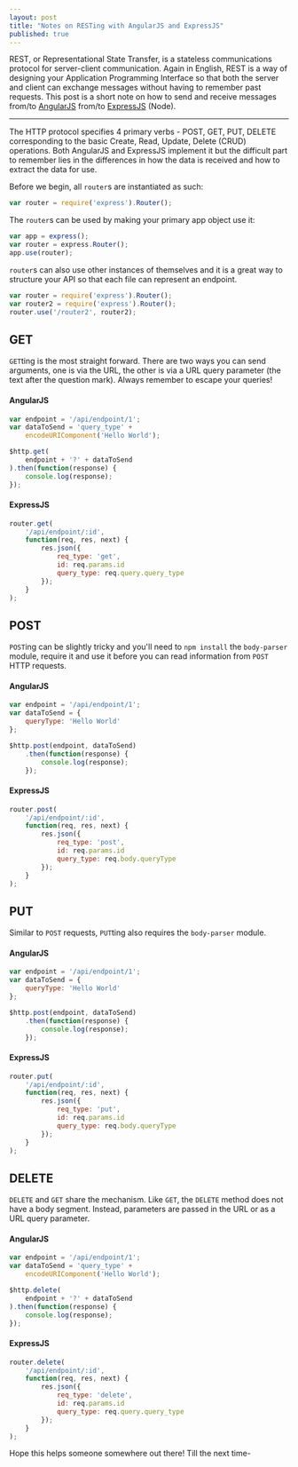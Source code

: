 ```yaml
---
layout: post
title: "Notes on RESTing with AngularJS and ExpressJS"
published: true
---
```


REST, or Representational State Transfer, is a stateless communications protocol for server-client communication. Again in English, REST is a way of designing your Application Programming Interface so that both the server and client can exchange messages without having to remember past requests. This post is a short note on how to send and receive messages from/to [AngularJS](https://angularjs.org/) from/to [ExpressJS](http://expressjs.com/) (Node).

---

The HTTP protocol specifies 4 primary verbs - POST, GET, PUT, DELETE corresponding to the basic Create, Read, Update, Delete (CRUD) operations. Both AngularJS and ExpressJS implement it but the difficult part to remember lies in the differences in how the data is received and how to extract the data for use.

Before we begin, all `router`s are instantiated as such:

```javascript
var router = require('express').Router();
```

The `router`s can be used by making your primary app object use it:

```javascript
var app = express();
var router = express.Router();
app.use(router);
```

`router`s can also use other instances of themselves and it is a great way to structure your API so that each file can represent an endpoint.

```javascript
var router = require('express').Router();
var router2 = require('express').Router();
router.use('/router2', router2);
```

## GET
`GET`ting is the most straight forward. There are two ways you can send arguments, one is via the URL, the other is via a URL query parameter (the text after the question mark). Always remember to escape your queries!

#### AngularJS
```javascript
var endpoint = '/api/endpoint/1';
var dataToSend = 'query_type' + 
    encodeURIComponent('Hello World');

$http.get(
    endpoint + '?' + dataToSend
).then(function(response) {
    console.log(response);
});
```
#### ExpressJS
```javascript
router.get(
    '/api/endpoint/:id', 
    function(req, res, next) {
        res.json({
            req_type: 'get',
            id: req.params.id
            query_type: req.query.query_type
        });
    }
);
```

## POST
`POST`ing can be slightly tricky and you'll need to `npm install` the `body-parser` module, require it and use it before you can read information from `POST` HTTP requests.


#### AngularJS
```javascript
var endpoint = '/api/endpoint/1';
var dataToSend = { 
    queryType: 'Hello World' 
};

$http.post(endpoint, dataToSend)
    .then(function(response) {
        console.log(response);
    });
```

#### ExpressJS
```javascript
router.post(
    '/api/endpoint/:id',
    function(req, res, next) {
        res.json({
            req_type: 'post',
            id: req.params.id
            query_type: req.body.queryType
        });
    }
);
```

## PUT
Similar to `POST` requests, `PUT`ting also requires the `body-parser` module.

#### AngularJS
```javascript
var endpoint = '/api/endpoint/1';
var dataToSend = { 
    queryType: 'Hello World' 
};

$http.post(endpoint, dataToSend)
    .then(function(response) {
        console.log(response);
    });
```

#### ExpressJS
```javascript
router.put(
    '/api/endpoint/:id',
    function(req, res, next) {
        res.json({
            req_type: 'put',
            id: req.params.id
            query_type: req.body.queryType
        });
    }
);
```

## DELETE
`DELETE` and `GET` share the mechanism. Like `GET`, the `DELETE` method does not have a body segment. Instead, parameters are passed in the URL or as a URL query parameter.

#### AngularJS
```javascript
var endpoint = '/api/endpoint/1';
var dataToSend = 'query_type' + 
    encodeURIComponent('Hello World');

$http.delete(
    endpoint + '?' + dataToSend
).then(function(response) {
    console.log(response);
});
```
#### ExpressJS
```javascript
router.delete(
    '/api/endpoint/:id', 
    function(req, res, next) {
        res.json({
            req_type: 'delete',
            id: req.params.id
            query_type: req.query.query_type
        });
    }
);
```

Hope this helps someone somewhere out there! Till the next time-
